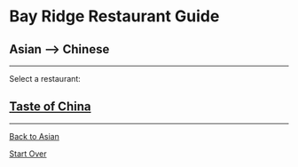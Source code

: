 # Bay Ridge Restaurant Guide
## Asian --> Chinese
---
Select a restaurant:
## [Taste of China](http://www.brooklyntasteofchina.com/)
---
[Back to Asian](..)  

[Start Over](../../br-restaurant-guide)